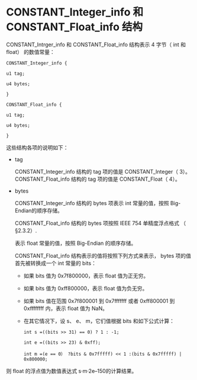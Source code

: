 # CONSTANT_Integer_info 和 CONSTANT_Float_info 结构 


CONSTANT_Intrger_info 和 CONSTANT_Float_info 结构表示 4 字节（ int 和 float）
的数值常量： 

```
CONSTANT_Integer_info {

u1 tag;

u4 bytes;

}

CONSTANT_Float_info {

u1 tag;

u4 bytes;

}
```

这些结构各项的说明如下：

* tag

  CONSTANT_Integer_info 结构的 tag 项的值是 CONSTANT_Integer（ 3）。CONSTANT_Float_info 结构的 tag 项的值是 CONSTANT_Float（ 4）。

* bytes

  CONSTANT_Integer_info 结构的 bytes 项表示 int 常量的值，按照 Big-Endian的顺序存储。

  CONSTANT_Float_info 结构的 bytes 项按照 IEEE 754 单精度浮点格式 （ §2.3.2）.

  表示 float 常量的值，按照 Big-Endian 的顺序存储。

  CONSTANT_Float_info 结构表示的值将按照下列方式来表示， bytes 项的值首先被转换成一个 int 常量的 bits：

  * 如果 bits 值为 0x7f800000，表示 float 值为正无穷。

  * 如果 bits 值为 0xff800000，表示 float 值为负无穷。

  * 如果 bits 值在范围 0x7f800001 到 0x7fffffff 或者 0xff800001 到0xffffffff 内，表示 float 值为 NaN。

  * 在其它情况下，设 s、 e、 m，它们值根据 bits 和如下公式计算：

    ```
    int s =((bits >> 31) == 0) ? 1 : -1;

    int e =((bits >> 23) & 0xff);

    int m =(e == 0） ?bits & 0x7fffff) << 1 :(bits & 0x7fffff) | 0x800000;
    ```

则 float 的浮点值为数值表达式 s·m·2e–150的计算结果。 


